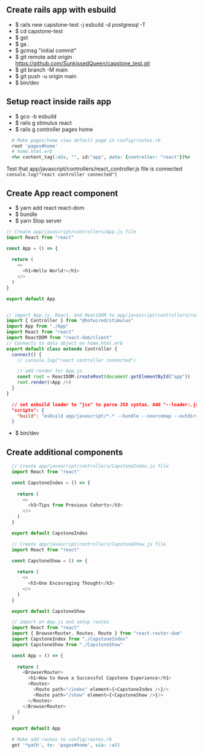 ## Create rails app with esbuild
- $ rails new capstone-test -j esbuild -d postgresql -T
- $ cd capstone-test
- $ gst
- $ ga .
- $ gcmsg "initial commit"
- $ git remote add origin https://github.com/SunkissedQueen/capstone_test.git
- $ git branch -M main
- $ git push -u origin main
- $ bin/dev

## Setup react inside rails app
- $ gco -b esbuild
- $ rails g stimulus react
- $ rails g controller pages home
```rb
  # Make pages/home view default page in config/routes.rb
  root 'pages#home'
  # home.html.erb
  <%= content_tag(:div, "", id:"app", data: {controller: "react"})%>
```
Test that app/javascript/controllers/react_controller.js file is connected  
`console.log("react controller connected")`

## Create App react component
- $ yarn add react react-dom
- $ bundle
- $ yarn
Stop server
```js
// Create app/javascript/controllers/App.js file
import React from "react"

const App = () => {
  
  return (
    <>
      <h1>Hello World!</h1>
    </>
  )
}

export default App


// import App.js, React, and ReactDOM to app/javascript/controllers/react_controller.js file
import { Controller } from "@hotwired/stimulus"
import App from "./App"
import React from "react"
import ReactDOM from "react-dom/client"
// Connects to data object on home.html.erb
export default class extends Controller {
  connect() {
    // console.log("react controller connected")

    // add render for App.js
    const root = ReactDOM.createRoot(document.getElementById("app"))
    root.render(<App />)
  }
}
```

```json
  // set esbuild loader to "jsx" to parse JSX syntax. Add "--loader:.js=jsx" to scripts on package.json
  "scripts": {
    "build": "esbuild app/javascript/*.* --bundle --sourcemap --outdir=app/assets/builds --public-path=assets --loader:.js=jsx"
  }
```
- $ bin/dev

## Create additional components
```js
  // Create app/javascript/controllers/CapstoneIndex.js file
  import React from "react"

  const CapstoneIndex = () => {
    
    return (
      <>
        <h3>Tips from Previous Cohorts</h3>
      </>
    )
  }

  export default CapstoneIndex

  // Create app/javascript/controllers/CapstoneShow.js file
  import React from "react"

  const CapstoneShow = () => {
    
    return (
      <>
        <h3>One Encouraging Thought</h3>
      </>
    )
  }

  export default CapstoneShow

  // import on App.js and setup routes
  import React from "react"
  import { BrowserRouter, Routes, Route } from "react-router-dom"
  import CapstoneIndex from "./CapstoneIndex"
  import CapstoneShow from "./CapstoneShow"

  const App = () => {
    
    return (
      <BrowserRouter>
        <h1>How to Have a Successful Capstone Experience</h1>
        <Routes>
          <Route path="/index" element={<CapstoneIndex />}/>
          <Route path="/show" element={<CapstoneShow />}/>
        </Routes>
      </BrowserRouter>
    )
  }

  export default App
```

```rb
  # Make add routes to config/routes.rb
  get '*path', to: 'pages#home', via: :all
```